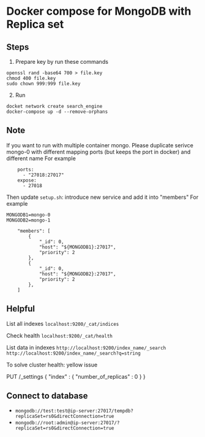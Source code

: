 # Docker compose for MongoDB with Replica set

## Steps
1. Prepare key by run these commands
```
openssl rand -base64 700 > file.key
chmod 400 file.key
sudo chown 999:999 file.key
```
2. Run
```
docket network create search_engine
docker-compose up -d --remove-orphans
```

## Note
If you want to run with multiple container mongo. Please duplicate serivce mongo-0 with different mapping ports (but keeps the port in docker) and different name
For example
```
    ports:
      - "27018:27017"
    expose: 
      - 27018
```
Then update `setup.sh`: introduce new service and add it into "members"
For example
```
MONGODB1=mongo-0
MONGODB2=mongo-1
```

```
    "members": [
        {
            "_id": 0,
            "host": "${MONGODB1}:27017",
            "priority": 2
        },
        {
            "_id": 0,
            "host": "${MONGODB2}:27017",
            "priority": 2
        },
    ]
```

## Helpful
List all indexes
`localhost:9200/_cat/indices`

Check health
`localhost:9200/_cat/health`

List data in indexes
`http://localhost:9200/index_name/_search`
`http://localhost:9200/index_name/_search?q=string`

To solve cluster health: yellow issue

PUT /_settings
{
  "index" : {
        "number_of_replicas" : 0
    }
}


## Connect to database
- `mongodb://test:test@ip-server:27017/tempdb?replicaSet=rs0&directConnection=true`
- `mongodb://root:admin@ip-server:27017/?replicaSet=rs0&directConnection=true`